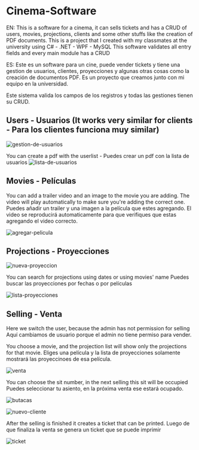 # Cinema-Software
EN:
This is a software for a cinema, it can sells tickets and has a CRUD of users, movies, projections, clients and some other stuffs like the creation of PDF documents. 
This is a project that I created with my classmates at the university using C# - .NET - WPF - MySQL 
This software validates all entry fields and every main module has a CRUD


ES:
Este es un software para un cine, puede vender tickets y tiene una gestion de usuarios, clientes, proyecciones y algunas otras cosas como la creación de documentos PDF. 
Es un proyecto que creamos junto con mi equipo en la universidad. 


Este sistema valida los campos de los registros y todas las gestiones tienen su CRUD.



## Users - Usuarios (It works very similar for clients - Para los clientes funciona muy similar)

![gestion-de-usuarios](./documentation/img/gestion-de-usuarios.png)


You can create a pdf with the userlist - Puedes crear un pdf con la lista de usuarios
![lista-de-usuarios](./documentation/img/lista-de-usuarios.png)




## Movies - Películas 

You can add a trailer video and an image to the movie you are adding. The video will play automatically to make sure you're adding the correct one.
Puedes añadir un trailer y una imagen a la película que estes agregando. El video se reproducirá automaticamente para que verifiques que estas agregando el video correcto.

![agregar-pelicula](./documentation/img/agregar-pelicula.png)



## Projections - Proyecciones

![nueva-proyeccion](./documentation/img/nueva-proyeccion.png)

You can search for projections using dates or using movies' name
Puedes buscar las proyecciones por fechas o por películas

![lista-proyecciones](./documentation/img/lista-proyecciones.png)


## Selling - Venta
Here we switch the user, because the admin has not permission for selling
Aquí cambiamos de usuario porque el admin no tiene permiso para vender.


You choose a movie, and the projection list will show only the projections for that movie.
Eliges una película y la lista de proyecciones solamente mostrará las proyeccinoes de esa película.




![venta](./documentation/img/venta.png)


You can choose the sit number, in the next selling this sit will be occupied
Puedes seleccionar tu asiento, en la próxima venta ese estará ocupado.

![butacas](./documentation/img/butacas.png)


![nuevo-cliente](./documentation/img/nuevo-cliente.png)

After the selling is finished it creates a ticket that can be printed.
Luego de que finaliza la venta se genera un ticket que se puede imprimir

![ticket](./documentation/img/ticket.png)


